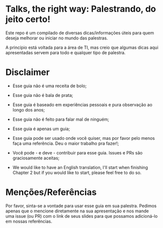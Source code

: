 # Talks, the right way: Palestrando, do jeito certo!

Este repo é um compilado de diversas dicas/informações úteis para quem deseja melhorar ou iniciar no mundo das palestras.

A princípio está voltada para a área de TI, mas creio que algumas dicas aqui apresentadas servem para todo e qualquer tipo de palestra.

# Disclaimer

- Esse guia não é uma receita de bolo;

- Esse guia não é bala de prata;

- Esse guia é baseado em experiências pessoais e pura observação ao longo dos anos;

- Esse guia não é feito para falar mal de ninguém;

- Esse guia é apenas um guia;

- Esse guia pode ser usado onde você quiser, mas por favor pelo menos faça uma referência. Deu o maior trabalho pra fazer!;

- Você pode - e deve - contribuir para esse guia. Issues e PRs são graciosamente aceitas;

- We would like to have an English translation, I'll start when finishing Chapter 2 but if you would like to start, please feel free to do so.


# Menções/Referências

Por favor, sinta-se a vontade para usar esse guia em sua palestra. Pedimos apenas que o mencione diretamente na sua apresentação e nos mande uma issue (ou PR) com o link de seus slides para que possamos adicioná-lo em nossas referências.
